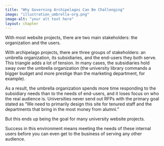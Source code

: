 ```yaml
---
title: "Why Governing Archipelagos Can Be Challenging"
image: "illustration_umbrella-org.png"
image-alt: "your alt text here"
layout: chapter
---
```


With most website projects, there are two main stakeholders: the organization and the users.

With archipelago projects, there are three groups of stakeholders: an umbrella organization, its subsidiaries, and the end-users they both serve. This triangle adds a lot of tension. In many cases, the subsidiaries hold sway over the umbrella organization (the university library commands a bigger budget and more prestige than the marketing department, for example).

As a result, the umbrella organization spends more time responding to the subsidiary needs than to the needs of end-users, and it loses focus on who the real audience is. Universities never send out RFPs with the primary goal stated as “We need to primarily design this site for tenured staff and the departments that bring in the most money from alumni.”

But this ends up being the goal for many university website projects.

Success in this environment means meeting the needs of these internal users before you can even get to the business of serving any other audience.